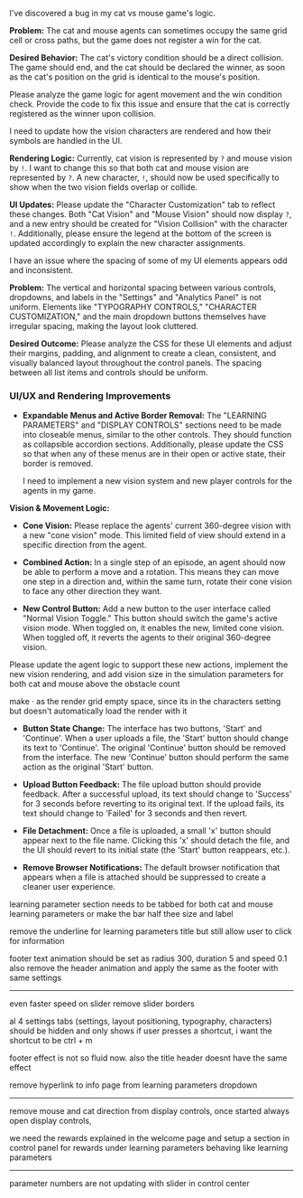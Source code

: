 I've discovered a bug in my cat vs mouse game's logic.

**Problem:** The cat and mouse agents can sometimes occupy the same grid cell or cross paths, but the game does not register a win for the cat.

**Desired Behavior:** The cat's victory condition should be a direct collision. The game should end, and the cat should be declared the winner, as soon as the cat's position on the grid is identical to the mouse's position.

Please analyze the game logic for agent movement and the win condition check. Provide the code to fix this issue and ensure that the cat is correctly registered as the winner upon collision.

I need to update how the vision characters are rendered and how their symbols are handled in the UI.

**Rendering Logic:** Currently, cat vision is represented by `?` and mouse vision by `!`. I want to change this so that both cat and mouse vision are represented by `?`. A new character, `!`, should now be used specifically to show when the two vision fields overlap or collide.

**UI Updates:** Please update the "Character Customization" tab to reflect these changes. Both "Cat Vision" and "Mouse Vision" should now display `?`, and a new entry should be created for "Vision Collision" with the character `!`. Additionally, please ensure the legend at the bottom of the screen is updated accordingly to explain the new character assignments.

I have an issue where the spacing of some of my UI elements appears odd and inconsistent.

**Problem:** The vertical and horizontal spacing between various controls, dropdowns, and labels in the "Settings" and "Analytics Panel" is not uniform. Elements like "TYPOGRAPHY CONTROLS," "CHARACTER CUSTOMIZATION," and the main dropdown buttons themselves have irregular spacing, making the layout look cluttered.

**Desired Outcome:** Please analyze the CSS for these UI elements and adjust their margins, padding, and alignment to create a clean, consistent, and visually balanced layout throughout the control panels. The spacing between all list items and controls should be uniform.

### **UI/UX and Rendering Improvements**

- **Expandable Menus and Active Border Removal:** The "LEARNING PARAMETERS" and "DISPLAY CONTROLS" sections need to be made into closeable menus, similar to the other controls. They should function as collapsible accordion sections. Additionally, please update the CSS so that when any of these menus are in their open or active state, their border is removed.
  
  
  I need to implement a new vision system and new player controls for the agents in my game.

**Vision & Movement Logic:**

- **Cone Vision:** Please replace the agents' current 360-degree vision with a new "cone vision" mode. This limited field of view should extend in a specific direction from the agent.
    
- **Combined Action:** In a single step of an episode, an agent should now be able to perform a move and a rotation. This means they can move one step in a direction and, within the same turn, rotate their cone vision to face any other direction they want.
    
- **New Control Button:** Add a new button to the user interface called "Normal Vision Toggle." This button should switch the game's active vision mode. When toggled on, it enables the new, limited cone vision. When toggled off, it reverts the agents to their original 360-degree vision.
    

Please update the agent logic to support these new actions, implement the new vision rendering, and add  vision size in the simulation parameters for both cat and mouse  above the obstacle count

make · as the render grid empty space, since its in the characters setting but doesn't automatically load the render with it


- **Button State Change:** The interface has two buttons, 'Start' and 'Continue'. When a user uploads a file, the 'Start' button should change its text to 'Continue'. The original 'Continue' button should be removed from the interface. The new 'Continue' button should perform the same action as the original 'Start' button.
    
- **Upload Button Feedback:** The file upload button should provide feedback. After a successful upload, its text should change to 'Success' for 3 seconds before reverting to its original text. If the upload fails, its text should change to 'Failed' for 3 seconds and then revert.
    
- **File Detachment:** Once a file is uploaded, a small 'x' button should appear next to the file name. Clicking this 'x' should detach the file, and the UI should revert to its initial state (the 'Start' button reappears, etc.).
    
- **Remove Browser Notifications:** The default browser notification that appears when a file is attached should be suppressed to create a cleaner user experience.


learning parameter section needs to be tabbed for both cat and mouse learning parameters or make the bar half thee size and label

remove the underline for learning parameters title but still allow user to click for information

footer text animation should be set as
radius 300, duration 5 and speed 0.1
also remove the header animation and apply the same as the footer with same settings

---------------------------

even faster speed on slider
remove slider borders

al 4 settings tabs (settings, layout positioning, typography, characters) should be hidden and only shows if user presses a shortcut, i want the shortcut  to be ctrl + m

footer effect is not so fluid now. also the title header doesnt have the same effect

remove hyperlink to info page from learning parameters dropdown
________________________
remove mouse and cat direction from display controls, once started always open display controls,

we need the rewards explained in the welcome page and setup a section in control panel for rewards under learning parameters behaving like learning parameters

__________________________________

parameter numbers are not updating with slider in control center